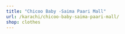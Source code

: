 ```yaml
---
title: "Chicoo Baby -Saima Paari Mall"
url: /karachi/chicoo-baby-saima-paari-mall/
shop: clothes
---
```

